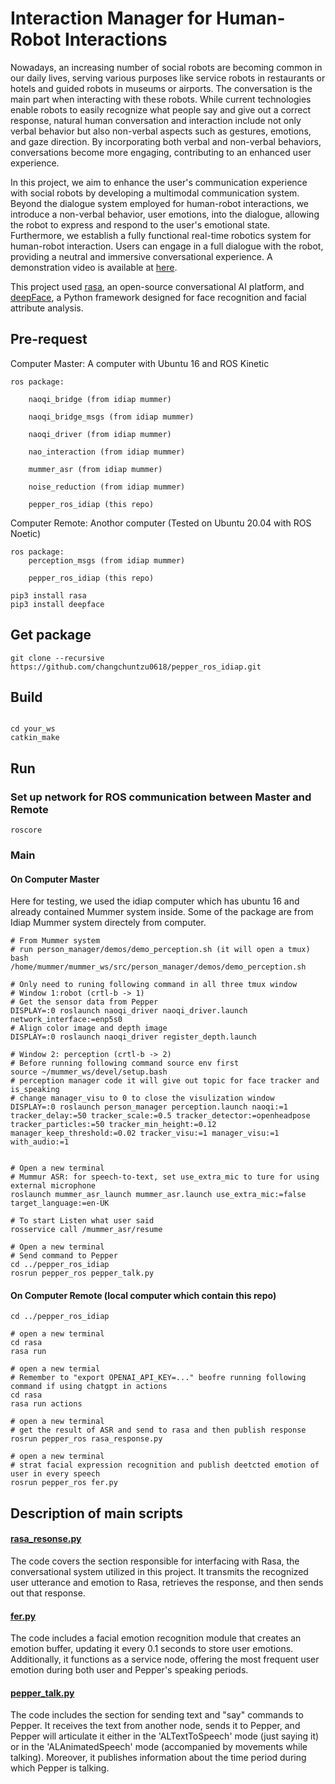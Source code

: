 # Interaction Manager for Human-Robot Interactions

Nowadays, an increasing number of social robots are becoming common in our daily lives, serving various purposes like service robots in restaurants or hotels and guided robots in museums or airports. The conversation is the main part when interacting with these robots. While current technologies enable robots to easily recognize what people say and give out a correct response, natural human conversation and interaction include not only verbal behavior but also non-verbal aspects such as gestures, emotions, and gaze direction. By incorporating both verbal and non-verbal behaviors, conversations become more engaging, contributing to an enhanced user experience.

In this project, we aim to enhance the user's communication experience with social robots by developing a multimodal communication system. Beyond the dialogue system employed for human-robot interactions, we introduce a non-verbal behavior, user emotions, into the dialogue, allowing the robot to express and respond to the user's emotional state. Furthermore, we establish a fully functional real-time robotics system for human-robot interaction. Users can engage in a full dialogue with the robot, providing a neutral and immersive conversational experience. A demonstration video is available at [here](https://youtu.be/GYSCGwcJkY4).


This project used [rasa](https://rasa.com/), an open-source conversational AI platform, and [deepFace](https://github.com/serengil/deepface), a Python framework designed for face recognition and facial attribute analysis.
    
## Pre-request
Computer Master: A computer with Ubuntu 16 and ROS Kinetic

    ros package:

        naoqi_bridge (from idiap mummer)

        naoqi_bridge_msgs (from idiap mummer)

        naoqi_driver (from idiap mummer)

        nao_interaction (from idiap mummer)

        mummer_asr (from idiap mummer)

        noise_reduction (from idiap mummer)

        pepper_ros_idiap (this repo)

Computer Remote: Anothor computer (Tested on Ubuntu 20.04 with ROS Noetic)

    ros package:
        perception_msgs (from idiap mummer)

        pepper_ros_idiap (this repo)

```
pip3 install rasa
pip3 install deepface
```

## Get package
```
git clone --recursive https://github.com/changchuntzu0618/pepper_ros_idiap.git
```

## Build
```

cd your_ws
catkin_make

```

## Run
### Set up network for ROS communication between Master and Remote
```
roscore
```
### Main
#### On Computer Master

Here for testing, we used the idiap computer which has ubuntu 16 and already contained Mummer system inside. Some of the package are from Idiap Mummer system directely from computer.
```
# From Mummer system
# run person_manager/demos/demo_perception.sh (it will open a tmux)
bash /home/mummer/mummer_ws/src/person_manager/demos/demo_perception.sh

# Only need to runing following command in all three tmux window
# Window 1:robot (crtl-b -> 1)
# Get the sensor data from Pepper
DISPLAY=:0 roslaunch naoqi_driver naoqi_driver.launch network_interface:=enp5s0
# Align color image and depth image
DISPLAY=:0 roslaunch naoqi_driver register_depth.launch

# Window 2: perception (crtl-b -> 2)
# Before running following command source env first
source ~/mummer_ws/devel/setup.bash
# perception manager code it will give out topic for face tracker and is_speaking
# change manager_visu to 0 to close the visulization window
DISPLAY=:0 roslaunch person_manager perception.launch naoqi:=1 tracker_delay:=50 tracker_scale:=0.5 tracker_detector:=openheadpose tracker_particles:=50 tracker_min_height:=0.12 manager_keep_threshold:=0.02 tracker_visu:=1 manager_visu:=1 with_audio:=1


# Open a new terminal
# Mummur ASR: for speech-to-text, set use_extra_mic to ture for using external microphone 
roslaunch mummer_asr_launch mummer_asr.launch use_extra_mic:=false target_language:=en-UK

# To start Listen what user said
rosservice call /mummer_asr/resume
```

```
# Open a new terminal
# Send command to Pepper
cd ../pepper_ros_idiap
rosrun pepper_ros pepper_talk.py
```

#### On Computer Remote (local computer which contain this repo)
```
cd ../pepper_ros_idiap

# open a new terminal
cd rasa
rasa run

# open a new termial
# Remember to "export OPENAI_API_KEY=..." beofre running following command if using chatgpt in actions
cd rasa
rasa run actions

# open a new terminal
# get the result of ASR and send to rasa and then publish response
rosrun pepper_ros rasa_response.py 

# open a new terminal
# strat facial expression recognition and publish deetcted emotion of user in every speech
rosrun pepper_ros fer.py
```


## Description of main scripts
#### [rasa_resonse.py](./scripts/rasa_response.py)

The code covers the section responsible for interfacing with Rasa, the conversational system utilized in this project. It transmits the recognized user utterance and emotion to Rasa, retrieves the response, and then sends out that response.

#### [fer.py](./scripts/fer.py)

The code includes a facial emotion recognition module that creates an emotion buffer, updating it every 0.1 seconds to store user emotions. Additionally, it functions as a service node, offering the most frequent user emotion during both user and Pepper's speaking periods.

#### [pepper_talk.py](./scripts/pepper_talk.py)

The code includes the section for sending text and "say" commands to Pepper. It receives the text from another node, sends it to Pepper, and Pepper will articulate it either in the 'ALTextToSpeech' mode (just saying it) or in the 'ALAnimatedSpeech' mode (accompanied by movements while talking). Moreover, it publishes information about the time period during which Pepper is talking.